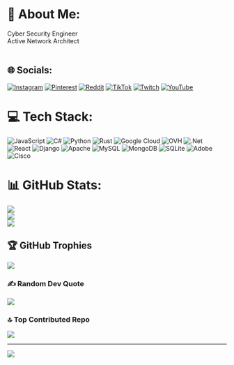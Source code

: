 # 💫 About Me:
Cyber Security Engineer<br>Active Network Architect<br><br>


## 🌐 Socials:
[![Instagram](https://img.shields.io/badge/Instagram-%23E4405F.svg?logo=Instagram&logoColor=white)](https://instagram.com/KhodeVex) [![Pinterest](https://img.shields.io/badge/Pinterest-%23E60023.svg?logo=Pinterest&logoColor=white)](https://pinterest.com/KhodeVex) [![Reddit](https://img.shields.io/badge/Reddit-%23FF4500.svg?logo=Reddit&logoColor=white)](https://reddit.com/user/KhodeVex) [![TikTok](https://img.shields.io/badge/TikTok-%23000000.svg?logo=TikTok&logoColor=white)](https://tiktok.com/@KhodeVex) [![Twitch](https://img.shields.io/badge/Twitch-%239146FF.svg?logo=Twitch&logoColor=white)](https://twitch.tv/KhodeVex) [![YouTube](https://img.shields.io/badge/YouTube-%23FF0000.svg?logo=YouTube&logoColor=white)](https://youtube.com/@KhodeVex) 

# 💻 Tech Stack:
![JavaScript](https://img.shields.io/badge/javascript-%23323330.svg?style=for-the-badge&logo=javascript&logoColor=%23F7DF1E)  ![C#](https://img.shields.io/badge/c%23-%23239120.svg?style=for-the-badge&logo=csharp&logoColor=white) ![Python](https://img.shields.io/badge/python-3670A0?style=for-the-badge&logo=python&logoColor=ffdd54) ![Rust](https://img.shields.io/badge/rust-%23000000.svg?style=for-the-badge&logo=rust&logoColor=white) ![Google Cloud](https://img.shields.io/badge/GoogleCloud-%234285F4.svg?style=for-the-badge&logo=google-cloud&logoColor=white) ![OVH](https://img.shields.io/badge/ovh-%23123F6D.svg?style=for-the-badge&logo=ovh&logoColor=#123F6D) ![.Net](https://img.shields.io/badge/.NET-5C2D91?style=for-the-badge&logo=.net&logoColor=white) ![React](https://img.shields.io/badge/react-%2320232a.svg?style=for-the-badge&logo=react&logoColor=%2361DAFB) ![Django](https://img.shields.io/badge/django-%23092E20.svg?style=for-the-badge&logo=django&logoColor=white) ![Apache](https://img.shields.io/badge/apache-%23D42029.svg?style=for-the-badge&logo=apache&logoColor=white) ![MySQL](https://img.shields.io/badge/mysql-4479A1.svg?style=for-the-badge&logo=mysql&logoColor=white) ![MongoDB](https://img.shields.io/badge/MongoDB-%234ea94b.svg?style=for-the-badge&logo=mongodb&logoColor=white) ![SQLite](https://img.shields.io/badge/sqlite-%2307405e.svg?style=for-the-badge&logo=sqlite&logoColor=white) ![Adobe](https://img.shields.io/badge/adobe-%23FF0000.svg?style=for-the-badge&logo=adobe&logoColor=white) ![Cisco](https://img.shields.io/badge/cisco-%23049fd9.svg?style=for-the-badge&logo=cisco&logoColor=black)
# 📊 GitHub Stats:
![](https://github-readme-stats.vercel.app/api?username=khodevex&theme=dark&hide_border=false&include_all_commits=false&count_private=false)<br/>
![](https://github-readme-streak-stats.herokuapp.com/?user=khodevex&theme=dark&hide_border=false)<br/>
![](https://github-readme-stats.vercel.app/api/top-langs/?username=khodevex&theme=dark&hide_border=false&include_all_commits=false&count_private=false&layout=compact)

## 🏆 GitHub Trophies
![](https://github-profile-trophy.vercel.app/?username=khodevex&theme=radical&no-frame=false&no-bg=true&margin-w=4)

### ✍️ Random Dev Quote
![](https://quotes-github-readme.vercel.app/api?type=horizontal&theme=radical)

### 🔝 Top Contributed Repo
![](https://github-contributor-stats.vercel.app/api?username=khodevex&limit=5&theme=dark&combine_all_yearly_contributions=true)

---
[![](https://visitcount.itsvg.in/api?id=khodevex&icon=0&color=0)](https://visitcount.itsvg.in)

<!-- Proudly created with GPRM ( https://gprm.itsvg.in ) -->
